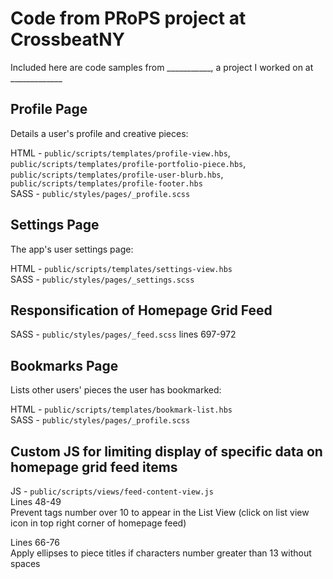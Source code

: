 # Code from PRoPS project at CrossbeatNY  
Included here are code samples from ___________, a project I worked on at _____________

## Profile Page
Details a user's profile and creative pieces:  

HTML - `public/scripts/templates/profile-view.hbs`, `public/scripts/templates/profile-portfolio-piece.hbs`, `public/scripts/templates/profile-user-blurb.hbs`, `public/scripts/templates/profile-footer.hbs`  
SASS - `public/styles/pages/_profile.scss`

## Settings Page 
The app's user settings page:  

HTML - `public/scripts/templates/settings-view.hbs`  
SASS - `public/styles/pages/_settings.scss`

## Responsification of Homepage Grid Feed  

SASS - `public/styles/pages/_feed.scss` lines 697-972

## Bookmarks Page
Lists other users' pieces the user has bookmarked:  

HTML - `public/scripts/templates/bookmark-list.hbs`  
SASS - `public/styles/pages/_profile.scss`  

## Custom JS for limiting display of specific data on homepage grid feed items  

JS - `public/scripts/views/feed-content-view.js`  
Lines 48-49  
Prevent tags number over 10 to appear in the List View (click on list view icon in top right corner of homepage feed)  

Lines 66-76  
Apply ellipses to piece titles if characters number greater than 13 without spaces
